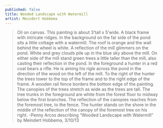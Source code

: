 ```yaml
---
published: false
title: Wooded Landscape with Watermill
artist: Meindert Hobbema
---
```


> Oil on canvas. This painting is about 3’tall x 5’wide. A black frame
> with intricate ridges. In the background on the far side of the pond
> sits a little cottage with a watermill. The roof is orange and the wall
> behind the wheel is white. A reflection of the mill glimmers on the
> pond. White and grey clouds pile up in the blue sky above the mill. On
> either side of the mill stand green trees a little taller than the
> mill, also casting their reflection in the pond. In the foreground a
> hunter in a red coat bears a rifle. He is aiming his rigle across the
> pond in the direction of the wood on the left of the mill. To the right
> of the hunter the trees tower to the top of the frame and to the right
> edge of the frame. A wooden rail fence borders the bottom edge of the
> painting. The canopies of the trees stretch as wide as the trees are
> tall. The tree trunks in the foreground are white from the forest floor
> to midway below the first branches. The reflection of the canopies
> reaches from the foremost tree, to the fence. The hunter stands on the
> shore in the middle of the reflection of the canopy of the foremost
> tree on his right.
> -Penny Arcos describing “Wooded Landscape with Watermill” by Meindert Hobbema, 3/10/13